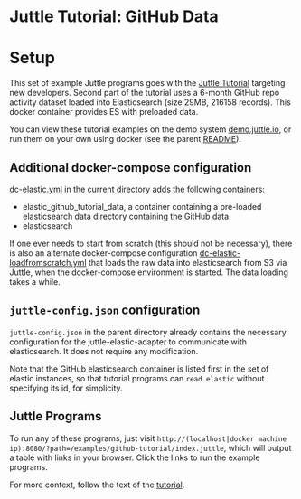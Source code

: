 # Juttle Tutorial: GitHub Data

# Setup

This set of example Juttle programs goes with the [Juttle Tutorial](http://juttle.github.io/juttle/concepts/juttle_tutorial/) targeting new developers. Second part of the tutorial uses a 6-month GitHub repo activity dataset loaded into Elasticsearch (size 29MB, 216158 records). This docker container provides ES with preloaded data.

You can view these tutorial examples on the demo system [demo.juttle.io](http://demo.juttle.io/?path=/examples/github-tutorial/index.juttle), or run them on your own using docker (see the parent [README](../README.md)).

## Additional docker-compose configuration

[dc-elastic.yml](./dc-elastic.yml) in the current directory adds the following containers:

- elastic_github_tutorial_data, a container containing a pre-loaded elasticsearch data directory containing the GitHub data
- elasticsearch

If one ever needs to start from scratch (this should not be necessary), there is also an alternate
docker-compose configuration
[dc-elastic-loadfromscratch.yml](./dc-elastic-loadfromscratch.yml)
that loads the raw data into elasticsearch from S3 via Juttle, when the
docker-compose environment is started. The data loading takes a while.

## ``juttle-config.json`` configuration

``juttle-config.json`` in the parent directory already contains the necessary configuration for the juttle-elastic-adapter to communicate with elasticsearch. It does not require any modification.

Note that the GitHub elasticsearch container is listed first in the set of elastic instances, so that tutorial programs can `read elastic` without specifying its id, for simplicity.

## Juttle Programs

To run any of these programs, just visit
``http://(localhost|docker machine ip):8080/?path=/examples/github-tutorial/index.juttle``, which will output a
table with links in your browser. Click the links to run the example programs.

For more context, follow the text of the [tutorial](http://juttle.github.io/juttle/concepts/juttle_tutorial/).
